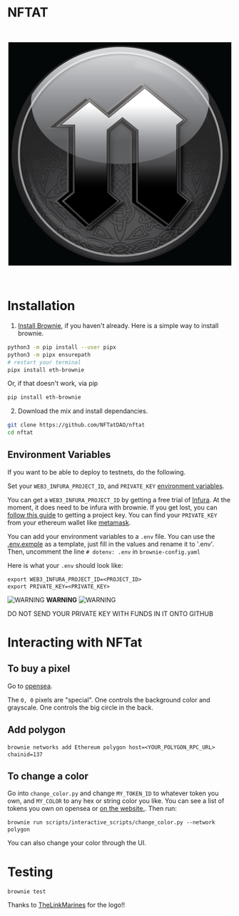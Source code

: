 # NFTAT

<br/>
<p align="center">
<a href="https://chain.link" target="_blank">
<img src="./img/brand/NFTat.png" width="500" alt="NFTat">
</a>
</p>
<br/>


# Installation

1. [Install Brownie](https://eth-brownie.readthedocs.io/en/stable/install.html), if you haven't already. Here is a simple way to install brownie.


```bash
python3 -m pip install --user pipx
python3 -m pipx ensurepath
# restart your terminal
pipx install eth-brownie
```
Or, if that doesn't work, via pip
```bash
pip install eth-brownie
```

2. Download the mix and install dependancies.

```bash
git clone https://github.com/NFTatDAO/nftat
cd nftat
```

## Environment Variables
If you want to be able to deploy to testnets, do the following.

Set your `WEB3_INFURA_PROJECT_ID`, and `PRIVATE_KEY` [environment variables](https://www.twilio.com/blog/2017/01/how-to-set-environment-variables.html).

You can get a `WEB3_INFURA_PROJECT_ID` by getting a free trial of [Infura](https://infura.io/). At the moment, it does need to be infura with brownie. If you get lost, you can [follow this guide](https://ethereumico.io/knowledge-base/infura-api-key-guide/) to getting a project key. You can find your `PRIVATE_KEY` from your ethereum wallet like [metamask](https://metamask.io/).

You can add your environment variables to a `.env` file. You can use the [.env.exmple](https://github.com/smartcontractkit/chainlink-mix/blob/master/.env.example) as a template, just fill in the values and rename it to '.env'. Then, uncomment the line `# dotenv: .env` in `brownie-config.yaml`

Here is what your `.env` should look like:
```
export WEB3_INFURA_PROJECT_ID=<PROJECT_ID>
export PRIVATE_KEY=<PRIVATE_KEY>
```


![WARNING](https://via.placeholder.com/15/f03c15/000000?text=+) **WARNING** ![WARNING](https://via.placeholder.com/15/f03c15/000000?text=+)

DO NOT SEND YOUR PRIVATE KEY WITH FUNDS IN IT ONTO GITHUB

# Interacting with NFTat

## To buy a pixel

Go to [opensea](https://opensea.io/collection/nftatpixel?search[sortAscending]=true&search[sortBy]=CREATED_DATE).

The `0, 0` pixels are "special". One controls the background color and grayscale. One controls the big circle in the back. 

## Add polygon 

```
brownie networks add Ethereum polygon host=<YOUR_POLYGON_RPC_URL> chainid=137
```

## To change a color
Go into `change_color.py` and change `MY_TOKEN_ID` to whatever token you own, and `MY_COLOR` to any hex or string color you like. You can see a list of tokens you own on opensea or [on the website.](https://shw4wlcgirnu.moralishost.com/ChangeColor). Then run:
```
brownie run scripts/interactive_scripts/change_color.py --network polygon 
```
You can also change your color through the UI. 


# Testing
```
brownie test
```

Thanks to [TheLinkMarines](https://twitter.com/TheLinkMarines) for the logo!!

